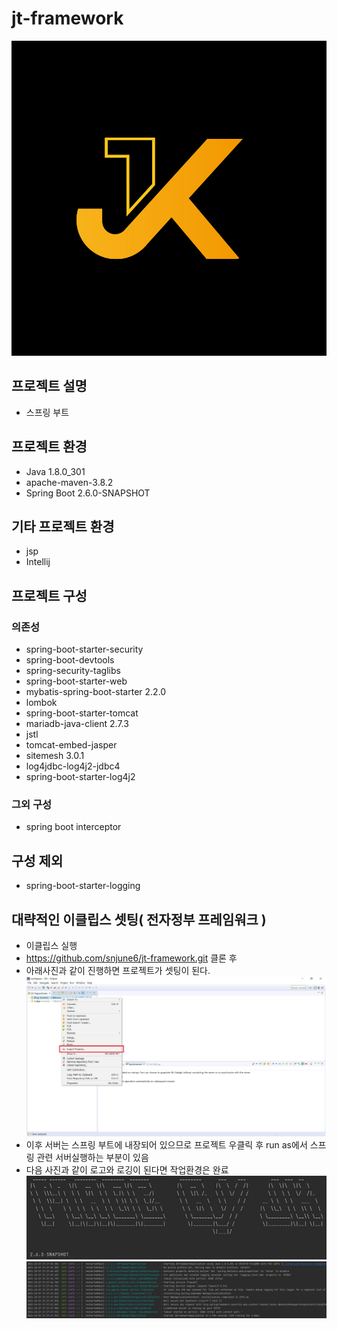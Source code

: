 # jt-framework
![jk](jk.jpg)
## 프로젝트 설명
* 스프링 부트
## 프로젝트 환경
* Java 1.8.0_301
* apache-maven-3.8.2
* Spring Boot 2.6.0-SNAPSHOT
## 기타 프로젝트 환경
* jsp
* Intellij

## 프로젝트 구성
### 의존성
* spring-boot-starter-security
* spring-boot-devtools
* spring-security-taglibs
* spring-boot-starter-web
* mybatis-spring-boot-starter 2.2.0
* lombok
* spring-boot-starter-tomcat
* mariadb-java-client 2.7.3
* jstl
* tomcat-embed-jasper
* sitemesh 3.0.1
* log4jdbc-log4j2-jdbc4
* spring-boot-starter-log4j2
### 그외 구성
* spring boot interceptor

## 구성 제외
* spring-boot-starter-logging


## 대략적인 이클립스 셋팅( 전자정부 프레임워크 )
* 이클립스 실행
* https://github.com/snjune6/jt-framework.git 클론 후
* 아래사진과 같이 진행하면 프로젝트가 셋팅이 된다. 
![git_imp](git_imp.png)
* 이후 서버는 스프링 부트에 내장되어 있으므로 프로젝트 우클릭 후 run as에서 스프링 관련 서버실행하는 부분이 있음
* 다음 사진과 같이 로고와 로깅이 된다면 작업환경은 완료
![logo](logo.JPG)
![logo2](logo2.JPG)
